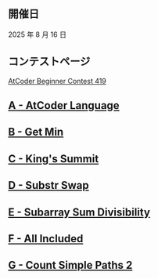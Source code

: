 ## 開催日

2025 年 8 月 16 日

## コンテストページ

[AtCoder Beginner Contest 419](https://atcoder.jp/contests/abc419)

## [A - AtCoder Language](https://atcoder.jp/contests/abc419/tasks/abc419_a)

## [B - Get Min](https://atcoder.jp/contests/abc419/tasks/abc419_b)

## [C - King's Summit](https://atcoder.jp/contests/abc419/tasks/abc419_c)

## [D - Substr Swap](https://atcoder.jp/contests/abc419/tasks/abc419_d)

## [E - Subarray Sum Divisibility](https://atcoder.jp/contests/abc419/tasks/abc419_e)

## [F - All Included](https://atcoder.jp/contests/abc419/tasks/abc419_f)

## [G - Count Simple Paths 2](https://atcoder.jp/contests/abc419/tasks/abc419_g)

